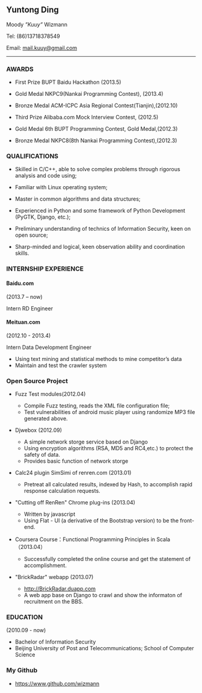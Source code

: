 ## Yuntong Ding
Moody _”Kuuy”_ Wizmann

Tel: (86)13718378549

Email: mail.kuuy@gmail.com

<hr />

### AWARDS

* First Prize
BUPT Baidu Hackathon (2013.5)

* Gold Medal
NKPC9(Nankai Programming Contest), (2013.4)

* Bronze Medal 
ACM-ICPC Asia Regional Contest(Tianjin),(2012.10)

* Third Prize 
Alibaba.com Mock Interview Contest, (2012.5)

* Gold Medal
6th BUPT Programming Contest, Gold Medal,(2012.3)

* Bronze Medal
NKPC8(8th Nankai Programming Contest),(2012.3)

### QUALIFICATIONS

* Skilled in C/C++, able to solve complex problems through rigorous analysis and code using;

* Familiar with Linux operating system;

* Master in common algorithms and data structures;

* Experienced in Python and some framework of Python Development (PyGTK, Django, etc.);

* Preliminary understanding of technics of Information Security, keen on open source;

* Sharp-minded and logical, keen observation ability and coordination skills.

### INTERNSHIP EXPERIENCE

#### Baidu.com

(2013.7 – now)

Intern RD Engineer

#### Meituan.com

(2012.10 - 2013.4)

Intern Data Development Engineer

* Using text mining and statistical methods to mine competitor’s data
* Maintain and test the crawler system

### Open Source Project

* Fuzz Test modules(2012.04)
    
    * Compile Fuzz testing, reads the XML file configuration file;
    * Test vulnerabilities of android music player using randomize MP3 file generated above.
 
* Djwebox (2012.09) 
    
    * A simple network storge service based on Django
    * Using encryption algorithms (RSA, MD5 and RC4,etc.) to protect the safety of data.
    * Provides basic function of network storge

* Calc24 plugin SimSimi of renren.com (2013.01)
    
    * Pretreat all calculated results, indexed by Hash, to accomplish rapid response calculation requests.

* "Cutting off RenRen" Chrome plug-ins (2013.04)
    
    * Written by javascript
    * Using Flat - UI (a derivative of the Bootstrap version) to be the front-end.

* Coursera Course：Functional Programming Principles in Scala （2013.04）

    * Successfully completed the online course and get the statement of accomplishment.

* "BrickRadar" webapp (2013.07)

    * http://BrickRadar.duapp.com
    * A web app base on Django to crawl and show the informaton of recruitment on the BBS.

### EDUCATION

(2010.09 - now)

* Bachelor of Information Security
* Beijing University of Post and Telecommunications; School of Computer Science

### My Github

* https://www.github.com/wizmann
